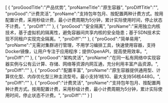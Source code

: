 [
	{
		"proGoodTitle":"产品优势",
		"proNameTitle":"原生容器",
		"proDiffTitle":"",
		"proGood":"计费灵活",
		"proName":"支持包年包月、按配置两种计费方式。按用配置计费，采用秒级计费，最小计费周期为5分钟，累计实际使用时间，停止状态不计费。",
		"proDiff":""
	},
	{
		"proGood":"安全隔离",
		"proName":"采用独立内核技术，基于虚拟机的隔离性，避免容器间共享内核的安全隐患；基于SDN技术实现不同租户实现完全隔离。",
		"proDiff":""
	},
	{
		"proGood":"简单易用",
		"proName":"无需对集群进行管理，不用学习编排工具，快速使用容器，支持Docker镜像，让用户专注于应用程序；提供OpenAPI，提高使用效率。",
		"proDiff":""
	},
	{
		"proGood":"架构灵活",
		"proName":"在同一私有网络中实现容器实例与公有云计算、存储、网络等资源内网互通，充分利用丰富产品资源。",
		"proDiff":""
	},
	{
		"proGood":"配置丰富",
		"proName":"原生容器提供通用型、计算优化型、内存优化型三种主流型号。最小支持1核1G、最大支持56核448G。",
		"proDiff":""
	},
	{
		"proGood":"计费灵活",
		"proName":"支持包年包月、按配置两种计费方式。按用配置计费，采用秒级计费，最小计费周期为5分钟，累计实际使用时间，停止状态不计费。",
		"proDiff":""
	}
]